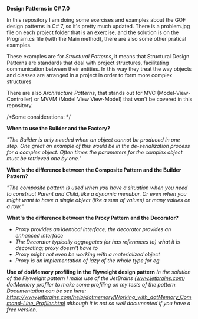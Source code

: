 <b>Design Patterns in C# 7.0</b>


In this repository I am doing some exercises and examples about the GOF design patterns in C# 7, so it's pretty much updated. There is a problem.jpg file on each project folder that is an exercise, and the solution is on the Program.cs file (with the Main method), there are also some other pratical examples.

These examples are for <i>Structural Patterns</i>, it means that Structural Design Patterns are standards that deal with project structures, facilitating communication between their entities. In this way they treat the way objects and classes are arranged in a project in order to form more complex structures

There are also <i>Architecture Patterns</i>, that stands out for MVC (Model-View-Controller) or MVVM (Model View View-Model) that won't be covered in this repository.

/*Some considerations: */

<b>When to use the Builder and the Factory?</b>

 <i>"The Builder is only needed when an object cannot be produced in one step. One great an example of this would be in the de-serialization process for a complex object. Often times the parameters for the complex object must be retrieved one by one."</i>
 
<b>What's the difference between the Composite Pattern and the Builder Pattern?</b>
 
 <i>"The composite pattern is used when you have a situation when you need to construct Parent and Child, like a dynamic menubar. Or even when you might want to have a single object (like a sum of values) or many values on a row."</i>
 
 <b>What's the difference between the Proxy Pattern and the Decorator?</b>
 
 <i>
 <ul>
 <li>Proxy provides an identical interface, the decorator provides an enhanced interface</li>
 <li>The Decorator typically aggregates (or has references to) what it is decorating; proxy doesn't have to </li>
 <li>Proxy might not even be working with a materialized object</li>
 <li>Proxy is an implementation of lazy of the whole type for eg.</li>

 </ul>
 </i>
 
 <b>Use of dotMemory profiling in the Flyweight design pattern</b>
 <i>In the solution of the Flyweight pattern I make use of the JetBrains (www.jetbrains.com) dotMemory profiler to make some profiling on my tests of the pattern. Documentation can be see here: https://www.jetbrains.com/help/dotmemory/Working_with_dotMemory_Command-Line_Profiler.html although it is not so well documented if you have a free version.</i>